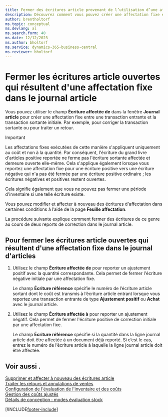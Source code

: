 ```yaml
---
title: Fermer des écritures article provenant de l’utilisation d’une affectation fixe
description: Découvrez comment vous pouvez créer une affectation fixe entre une transaction entrante et la transaction sortante initiale dans le journal article.
author: brentholtorf
ms.topic: conceptual
ms.devlang: al
ms.search.form: 40
ms.date: 12/12/2023
ms.author: bholtorf
ms.service: dynamics-365-business-central
ms.reviewer: bholtorf
---
```

# <a name="close-open-item-ledger-entries-resulting-from-fixed-application-in-the-item-journal"></a>Fermer les écritures article ouvertes qui résultent d'une affectation fixe dans le journal article

Vous pouvez utiliser le champ **Écriture affectée de** dans la fenêtre **Journal article** pour créer une affectation fixe entre une transaction entrante et la transaction sortante initiale. Par exemple, pour corriger la transaction sortante ou pour traiter un retour.  

> [!IMPORTANT]  
> Les affectations fixes exécutées de cette manière s'appliquent uniquement au coût et non à la quantité. Par conséquent, l'écriture du grand livre d'articles positive reportée ne ferme pas l'écriture sortante affectée et demeure ouverte elle-même. Cela s'applique également lorsque vous reportez une affectation fixe pour une écriture positive vers une écriture négative qui n'a pas été fermée par une écriture positive ordinaire ; les écritures négatives et positives restent ouvertes.  
>
> Cela signifie également que vous ne pouvez pas fermer une période d'inventaire si une telle écriture existe.  

Vous pouvez modifier et affecter à nouveau des écritures d'affectation dans certaines conditions à l’aide de la page **Feuille affectation**.  

La procédure suivante explique comment fermer des écritures de ce genre au cours de deux reports de correction dans le journal article.  

## <a name="to-close-open-item-ledger-entries-that-result-from-a-fixed-application-in-the-item-journal"></a>Pour fermer les écritures article ouvertes qui résultent d'une affectation fixe dans le journal d'articles

1. Utilisez le champ **Écriture affectée de** pour reporter un ajustement positif avec la quantité correspondante. Cela permet de fermer l'écriture négative initiale par une affectation fixe.  

    Le champ **Écriture référence** spécifie le numéro de l’écriture article sortant dont le coût est transmis à l’écriture article entrant lorsque vous reportez une transaction entrante de type **Ajustement positif** ou **Achat** avec le journal article.  
2. Utilisez le champ **Écriture affectée à** pour reporter un ajustement négatif. Cela permet de fermer l'écriture positive de correction initiale par une affectation fixe.  

    Le champ **Écriture référence** spécifie si la quantité dans la ligne journal article doit être affectée à un document déjà reporté. Si c’est le cas, entrez le numéro de l’écriture article à laquelle la ligne journal article doit être affectée.

## <a name="see-also"></a>Voir aussi .

[Supprimer et affecter à nouveau des écritures article](finance-how-to-remove-and-reapply-item-entries.md)  
[Traiter les retours et annulations de ventes](sales-how-process-sales-returns-cancellations.md)  
[Configuration de l'évaluation de l'inventaire et des coûts](finance-set-up-inventory-valuation-and-costing.md)  
[Gestion des coûts ajustés](finance-manage-inventory-costs.md)  
[Détails de conception : modes évaluation stock](design-details-costing-methods.md)


[!INCLUDE[footer-include](includes/footer-banner.md)]
